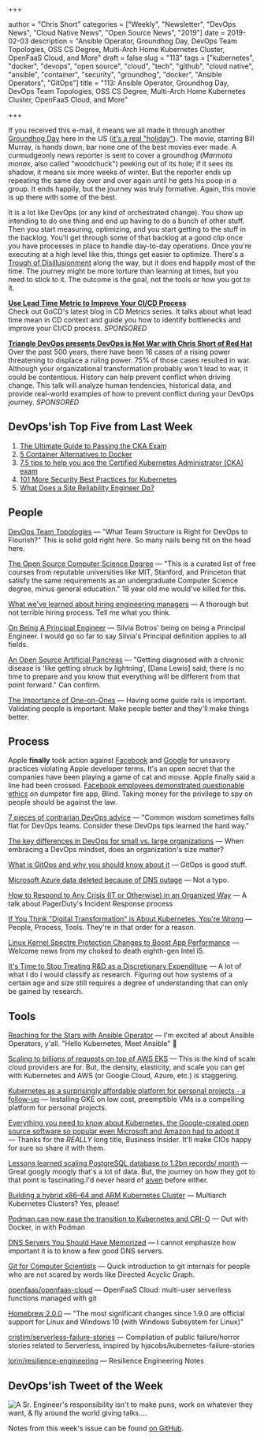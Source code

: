 +++

author = "Chris Short"
categories = ["Weekly", "Newsletter", "DevOps News", "Cloud Native News", "Open Source News", "2019"]
date = 2019-02-03
description = "Ansible Operator, Groundhog Day, DevOps Team Topologies, OSS CS Degree, Multi-Arch Home Kubernetes Cluster, OpenFaaS Cloud, and More"
draft = false
slug = "113"
tags = ["kubernetes", "docker", "devops", "open source", "cloud", "tech", "github", "cloud native", "ansible", "container", "security", "groundhog", "docker", "Ansible Operators", "GitOps"]
title = "113: Ansible Operator, Groundhog Day, DevOps Team Topologies, OSS CS Degree, Multi-Arch Home Kubernetes Cluster, OpenFaaS Cloud, and More"

+++

If you received this e-mail, it means we all made it through another [Groundhog Day](https://www.imdb.com/title/tt0107048/) here in the US ([it's a real "holiday"](https://en.wikipedia.org/wiki/Groundhog_Day)). The movie, starring Bill Murray, is hands down, bar none one of the best movies ever made. A curmudgeonly news reporter is sent to cover a groundhog (*Marmota monax*, also called "woodchuck") peeking out of its hole; if it sees its shadow, it means six more weeks of winter. But the reporter ends up repeating the same day over and over again until he gets his poop in a group. It ends happily, but the journey was truly formative. Again, this movie is up there with some of the best.

It is a lot like DevOps (or any kind of orchestrated change). You show up intending to do one thing and end up having to do a bunch of other stuff. Then you start measuring, optimizing, and you start getting to the stuff in the backlog. You'll get through some of that backlog at a good clip once you have processes in place to handle day-to-day operations. Once you're executing at a high level like this, things get easier to optimize. There's a [Trough of Disillusionment](https://www.gartner.com/en/research/methodologies/gartner-hype-cycle) along the way, but it does end happily most of the time. The journey might be more torture than learning at times, but you need to stick to it. The outcome is the goal, not the tools or how you got to it.

[**Use Lead Time Metric to Improve Your CI/CD Process**](https://www.gocd.org/2019/01/14/cd-metrics-deployment-lead-time/)  
Check out GoCD's latest blog in CD Metrics series. It talks about what lead time mean in CD context and guide you how to identify bottlenecks and improve your CI/CD process. *SPONSORED*

[**Triangle DevOps presents DevOps is Not War with Chris Short of Red Hat**](https://www.meetup.com/triangle-devops/events/257189603/)  
Over the past 500 years, there have been 16 cases of a rising power threatening to displace a ruling power. 75% of those cases resulted in war. Although your organizational transformation probably won't lead to war, it could be contentious. History can help prevent conflict when driving change. This talk will analyze human tendencies, historical data, and provide real-world examples of how to prevent conflict during your DevOps journey. *SPONSORED*


## DevOps'ish Top Five from Last Week

1. [The Ultimate Guide to Passing the CKA Exam](https://medium.com/@ContinoHQ/the-ultimate-guide-to-passing-the-cka-exam-1ee8c0fd44cd)
2. [5 Container Alternatives to Docker](https://containerjournal.com/2019/01/22/5-container-alternatives-to-docker/)
3. [7.5 tips to help you ace the Certified Kubernetes Administrator (CKA) exam](https://kubedex.com/7-5-tips-to-help-you-ace-the-certified-kubernetes-administrator-cka-exam/)
4. [101 More Security Best Practices for Kubernetes](https://rancher.com/blog/2019/2019-01-17-101-more-kubernetes-security-best-practices/)
5. [What Does a Site Reliability Engineer Do?](https://blog.scalyr.com/2019/01/site-reliability-engineer/)

## People

[DevOps Team Topologies](https://web.devopstopologies.com/) — "What Team Structure is Right for DevOps to Flourish?" This is solid gold right here. So many nails being hit on the head here.

[The Open Source Computer Science Degree](https://github.com/ForrestKnight/open-source-cs) — "This is a curated list of free courses from reputable universities like MIT, Stanford, and Princeton that satisfy the same requirements as an undergraduate Computer Science degree, minus general education." 18 year old me would've killed for this.

[What we've learned about hiring engineering managers](https://circleci.com/blog/what-we-ve-learned-about-hiring-engineering-managers/) — A thorough but not terrible hiring process. Tell me what you think.

[On Being A Principal Engineer](https://blog.dbsmasher.com/2019/01/28/on-being-a-principal-engineer.html) — Silvia Botros' being on being a Principal Engineer. I would go so far to say Silvia's Principal definition applies to all fields.

[An Open Source Artificial Pancreas](https://lwn.net/SubscriberLink/777587/1427d9a6bda5d719/) — "Getting diagnosed with a chronic disease is 'like getting struck by lightning', [Dana Lewis] said; there is no time to prepare and you know that everything will be different from that point forward." Can confirm.

[The Importance of One-on-Ones](https://css-tricks.com/the-importance-of-one-on-ones/) — Having some guide rails is important. Validating people is important. Make people better and they'll make things better.

## Process

Apple **finally** took action against [Facebook](https://www.businessinsider.com/facebook-employees-angry-after-apple-blocks-its-internal-ios-apps-2019-1) and [Google](https://techcrunch.com/2019/01/30/googles-also-peddling-a-data-collector-through-apples-back-door/) for unsavory practices violating Apple developer terms. It's an open secret that the companies have been playing a game of cat and mouse. Apple finally said a line had been crossed. [Facebook employees demonstrated questionable ethics](https://mashable.com/article/facebook-employees-react-teen-spying-app-blind/#39AyeNZztaq9) on dumpster fire app, Blind. Taking money for the privilege to spy on people should be against the law.

[7 pieces of contrarian DevOps advice](https://enterprisersproject.com/article/2019/1/devops-advice-7-contrarian-pieces) — "Common wisdom sometimes falls flat for DevOps teams. Consider these DevOps tips learned the hard way."

[The key differences in DevOps for small vs. large organizations](https://opensource.com/article/19/1/devops-small-medium-large-organizations) — When embracing a DevOps mindset, does an organization's size matter?

[What is GitOps and why you should know about it](https://venturebeat.com/2019/02/02/what-is-gitops-and-why-you-should-know-about-it/) — GitOps is good stuff.

[Microsoft Azure data deleted because of DNS outage](https://nakedsecurity.sophos.com/2019/02/01/dns-outage-turns-tables-on-azure-database-users/) — Not a typo.

[How to Respond to Any Crisis (IT or Otherwise) in an Organized Way](https://thenewstack.io/how-to-respond-to-any-crisis-it-or-otherwise-in-an-organized-way/) — A talk about PagerDuty's Incident Response process

[If You Think "Digital Transformation" is About Kubernetes, You're Wrong](https://content.pivotal.io/pivotal-blog/digital-transformation-kubernetes) — People, Process, Tools. They're in that order for a reason.

[Linux Kernel Spectre Protection Changes to Boost App Performance](https://www.bleepingcomputer.com/news/linux/linux-kernel-spectre-protection-changes-to-boost-app-performance/) — Welcome news from my choked to death eighth-gen Intel i5.

[It's Time to Stop Treating R&D as a Discretionary Expenditure](https://hbr.org/2019/01/its-time-to-stop-treating-rd-as-a-discretionary-expenditure) — A lot of what I do I would classify as research. Figuring out how systems of a certain age and size still requires a degree of understanding that can only be gained by research.

## Tools

[Reaching for the Stars with Ansible Operator](https://blog.openshift.com/reaching-for-the-stars-with-ansible-operator/) — I'm excited af about Ansible Operators, y'all. "Hello Kubernetes, Meet Ansible" 👀

[Scaling to billions of requests on top of AWS EKS](https://medium.com/followanalytics/scaling-to-billions-of-requests-on-top-of-aws-eks-e692ec09e162) — This is the kind of scale cloud providers are for. But, the density, elasticity, and scale you can get with Kubernetes and AWS (or Google Cloud, Azure, etc.) is staggering.

[Kubernetes as a surprisingly affordable platform for personal projects - a follow-up](https://blog.florentdelannoy.com/blog/2019/kubernetes-surprisingly-affordable-platform-followup/) — Installing GKE on low cost, preemptible VMs is a compelling platform for personal projects.

[Everything you need to know about Kubernetes, the Google-created open source software so popular even Microsoft and Amazon had to adopt it](https://www.businessinsider.com/what-is-kubernetes-google-cloud-2019-1) — Thanks for the *REALLY* long title, Business Insider. It'll make CIOs happy for sure so share it with them.

[Lessons learned scaling PostgreSQL database to 1.2bn records/ month](https://medium.com/@gajus/lessons-learned-scaling-postgresql-database-to-1-2bn-records-month-edc5449b3067) — Great googly moogly that's a lot of data. But, the journey on how they got to that point is fascinating.I'd never heard of [aiven](https://aiven.io/) before either.

[Building a hybrid x86–64 and ARM Kubernetes Cluster](https://medium.com/@carlosedp/building-a-hybrid-x86-64-and-arm-kubernetes-cluster-e7f94ff6e51d) — Multiarch Kubernetes Clusters? Yes, please!

[Podman can now ease the transition to Kubernetes and CRI-O](https://developers.redhat.com/blog/2019/01/29/podman-kubernetes-yaml/) — Out with Docker, in with Podman

[DNS Servers You Should Have Memorized](https://danielmiessler.com/blog/dns-servers-you-should-have-memorized/) — I cannot emphasize how important it is to know a few good DNS servers.

[Git for Computer Scientists](http://eagain.net/articles/git-for-computer-scientists/) — Quick introduction to git internals for people who are not scared by words like Directed Acyclic Graph.

[openfaas/openfaas-cloud](https://github.com/openfaas/openfaas-cloud) — OpenFaaS Cloud: multi-user serverless functions managed with git

[Homebrew 2.0.0](https://brew.sh/2019/02/02/homebrew-2.0.0/) — "The most significant changes since 1.9.0 are official support for Linux and Windows 10 (with Windows Subsystem for Linux)"

[cristim/serverless-failure-stories](https://github.com/cristim/serverless-failure-stories) — Compilation of public failure/horror stories related to Serverless, inspired by hjacobs/kubernetes-failure-stories

[lorin/resilience-engineering](https://github.com/lorin/resilience-engineering) — Resilience Engineering Notes

## DevOps'ish Tweet of the Week

![A Sr. Engineer's responsibility isn't to make puns, work on whatever they want, & fly around the world giving talks....](https://shortcdn.com/devopsish/113-tweet-of-the-week.png)

Notes from this week's issue can be found [on GitHub](https://github.com/chris-short/devopsish.com).
